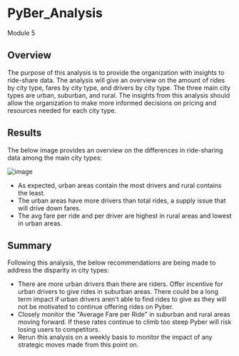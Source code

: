 # PyBer_Analysis
Module 5

## Overview

The purpose of this analysis is to provide the organization with insights to ride-share data. The analysis will give an overview on the amount of rides by city type, fares by city type, and drivers by city type. The three main city types are urban, suburban, and rural. The insights from this analysis should allow the organization to make more informed decisions on pricing and resources needed for each city type. 

## Results
The below image provides an overview on the differences in ride-sharing data among the main city types:

![image](https://user-images.githubusercontent.com/85259984/132584249-c57b1193-c2d8-4373-a7e0-845ba5c6bd7d.png)


* As expected, urban areas contain the most drivers and rural contains the least. 
* The urban areas have more drivers than total rides, a supply issue that will drive down fares. 
* The avg fare per ride and per driver are highest in rural areas and lowest in urban areas. 

## Summary
Following this analysis, the below recommendations are being made to address the disparity in city types:
* There are more urban drivers than there are riders. Offer incentive for urban drivers to give rides in suburban areas. There could be a long term impact if urban drivers aren't able to find rides to give as they will not be motivated to continue offering rides on Pyber. 
* Closely monitor the "Average Fare per Ride" in suburban and rural areas moving forward. If these rates continue to climb too steep Pyber will risk losing users to competitors. 
* Rerun this analysis on a weekly basis to monitor the impact of any strategic moves made from this point on. 

